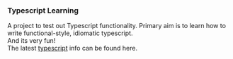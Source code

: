 ### Typescript Learning
A project to test out Typescript functionality. Primary aim is to learn how to write functional-style, idiomatic typescript.  
And its very fun!  
The latest [typescript](https://www.typescriptlang.org/) info can be found here.